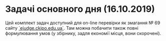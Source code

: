 ﻿# Задачі основного дня (16.10.2019)

Цей комплект задач доступний для on-line перевірки як змагання № 69 сайту [\`ejudge.ckipo.edu.ua\`](https://ejudge.ckipo.edu.ua). Там можна побачити також повні формулювання умов (у збірнику, задля економії місця, вони скорочені).